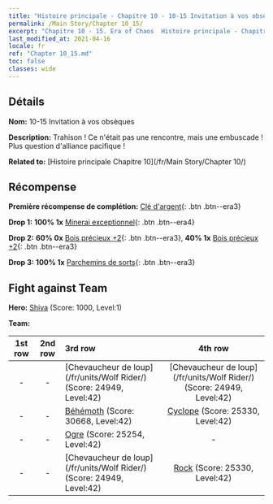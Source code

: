 ```yaml
---
title: "Histoire principale - Chapitre 10 - 10-15 Invitation à vos obsèques"
permalink: /Main Story/Chapter 10_15/
excerpt: "Chapitre 10 - 15. Era of Chaos  Histoire principale - Chapitre 10_15. 10-15 Invitation à vos obsèques"
last_modified_at: 2021-04-16
locale: fr
ref: "Chapter 10_15.md"
toc: false
classes: wide
---
```


## Détails

 **Nom:** 10-15 Invitation à vos obsèques

 **Description:** Trahison ! Ce n'était pas une rencontre, mais une embuscade ! Plus question d'alliance pacifique !

 **Related to:** [Histoire principale Chapitre 10](/fr/Main Story/Chapter 10/)

## Récompense

 **Première récompense de complétion:** [Clé d'argent](/fr/Items/con_693/){: .btn .btn--era3}

 **Drop 1:** **100% 1x** [Minerai exceptionnel](/fr/Items/mat_33/){: .btn .btn--era4}

 **Drop 2:** **60% 0x** [Bois précieux +2](/fr/Items/mat_27/){: .btn .btn--era3}, **40% 1x** [Bois précieux +2](/fr/Items/mat_27/){: .btn .btn--era3}

 **Drop 3:** **100% 1x** [Parchemins de sorts](/fr/Items/con_694/){: .btn .btn--era3}


## Fight against Team
 **Hero:** [Shiva](/fr/heroes/Shiva/) (Score: 1000, Level:1)

 **Team:**


  | 1st row | 2nd row | 3rd row | 4th row |
  |:----:|:----:|:----|:----:|
  | - | - | [Chevaucheur de loup](/fr/units/Wolf Rider/) (Score: 24949, Level:42)  | [Chevaucheur de loup](/fr/units/Wolf Rider/) (Score: 24949, Level:42)  |
  | - | - | [Béhémoth](/fr/units/Behemoth/) (Score: 30668, Level:42)  | [Cyclope](/fr/units/Cyclops/) (Score: 25330, Level:42)  |
  | - | - | [Ogre](/fr/units/Ogre/) (Score: 25254, Level:42)  | - |
  | - | - | [Chevaucheur de loup](/fr/units/Wolf Rider/) (Score: 24949, Level:42)  | [Rock](/fr/units/Roc/) (Score: 25330, Level:42)  |


